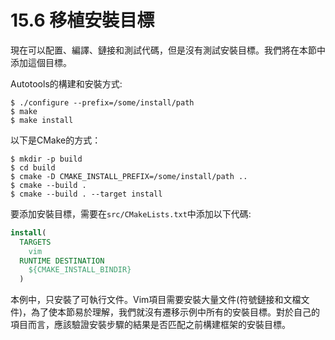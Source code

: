 # 15.6 移植安裝目標

現在可以配置、編譯、鏈接和測試代碼，但是沒有測試安裝目標。我們將在本節中添加這個目標。

Autotools的構建和安裝方式:

```shell
$ ./configure --prefix=/some/install/path
$ make
$ make install
```

以下是CMake的方式：

```shell
$ mkdir -p build
$ cd build
$ cmake -D CMAKE_INSTALL_PREFIX=/some/install/path ..
$ cmake --build .
$ cmake --build . --target install
```

要添加安裝目標，需要在`src/CMakeLists.txt`中添加以下代碼:

```cmake
install(
  TARGETS
  	vim
  RUNTIME DESTINATION
  	${CMAKE_INSTALL_BINDIR}
  )
```

本例中，只安裝了可執行文件。Vim項目需要安裝大量文件(符號鏈接和文檔文件)，為了使本節易於理解，我們就沒有遷移示例中所有的安裝目標。對於自己的項目而言，應該驗證安裝步驟的結果是否匹配之前構建框架的安裝目標。